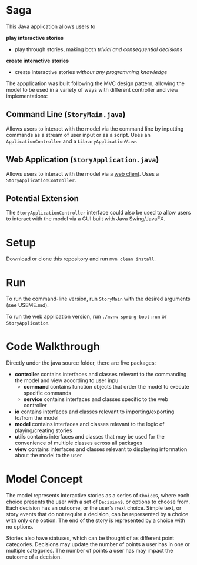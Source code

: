 # Saga
This Java application allows users to

**play interactive stories**
- play through stories, making both *trivial and consequential decisions*

**create interactive stories**
- create interactive stories *without any programming knowledge*

The appplication was built following the MVC design pattern, allowing the model to be used in a variety of ways with 
different controller and view implementations:

## Command Line (`StoryMain.java`)
Allows users to interact with the model via the command line by inputting commands as a stream of user input or as a script.
Uses an `ApplicationController` and a `LibraryApplicationView`.

## Web Application (`StoryApplication.java`)
Allows users to interact with the model via a [web client](https://github.com/SofieDunt/saga-frontend). 
Uses a `StoryApplicationController`.

## Potential Extension
The `StoryApplicationController` interface could also be used to allow users to interact with the model via a GUI built with 
Java Swing/JavaFX.

# Setup
Download or clone this repository and run `mvn clean install`.

# Run
To run the command-line version, run `StoryMain` with the desired arguments (see USEME.md).

To run the web application version, run `./mvnw spring-boot:run` or `StoryApplication`.

# Code Walkthrough
Directly under the java source folder, there are five packages:
- **controller** contains interfaces and classes relevant to the commanding the model and view according to user inpu
  - **command** contains function objects that order the model to execute specific commands
  - **service** contains interfaces and classes specific to the web controller
- **io** contains interfaces and classes relevant to importing/exporting to/from the model
- **model** contains interfaces and classes relevant to the logic of playing/creating stories
- **utils** contains interfaces and classes that may be used for the convenience of multiple classes across all packages
- **view** contains interfaces and classes relevant to displaying information about the model to the user

# Model Concept
The model represents interactive stories as a series of `Choice`s, where each choice presents the user with a set of
`Decision`s, or options to choose from. Each decision has an outcome, or the user's next choice. Simple text, or story events 
that do not require a decision, can be represented by a choice with only one option. The end of the story is represented by 
a choice with no options.

Stories also have statuses, which can be thought of as different point categories. Decisions may update the number of points a 
user has in one or multiple categories. The number of points a user has may impact the outcome of a decision.
